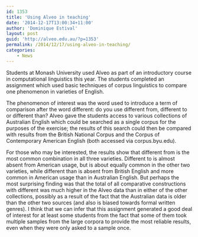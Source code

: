 ```yaml
---
id: 1353
title: 'Using Alveo in teaching'
date: '2014-12-17T13:00:34+11:00'
author: 'Dominique Estival'
layout: post
guid: 'http://alveo.edu.au/?p=1353'
permalink: /2014/12/17/using-alveo-in-teaching/
categories:
    - News
---
```


Students at Monash University used Alveo as part of an introductory course in computational linguistics this year. The students completed an assignment which used basic techniques of corpus linguistics to compare one phenomenon in varieties of English.

The phenomenon of interest was the word used to introduce a term of comparison after the word different: do you use different from, different to or different than? Alveo gave the students access to various collections of Australian English which could be searched as a single corpus for the purposes of the exercise; the results of this search could then be compared with results from the British National Corpus and the Corpus of Contemporary American English (both accessed via corpus.byu.edu).

For those who may be interested, the results show that different from is the most common combination in all three varieties. Different to is almost absent from American usage, but is about equally common in the other two varieties, while different than is absent from British English and more common in American usage than in Australian English. But perhaps the most surprising finding was that the total of all comparative constructions with different was much higher in the Alveo data than in either of the other collections, possibly as a result of the fact that the Australian data is older than the other two sources (and also is biased towards formal written genres). I think that we can infer that this assignment generated a good deal of interest for at least some students from the fact that some of them took multiple samples from the large corpora to provide the most reliable results, even when they were only asked to a sample once.